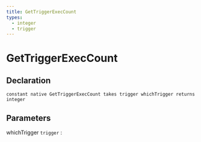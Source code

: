 ```yaml
---
title: GetTriggerExecCount
types:
  - integer
  - trigger
---
```


# GetTriggerExecCount

## Declaration

```jass
constant native GetTriggerExecCount takes trigger whichTrigger returns integer
```

## Parameters
whichTrigger `trigger`
: 
